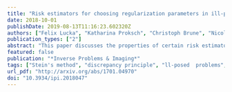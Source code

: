 ```yaml
---
title: "Risk estimators for choosing regularization parameters in ill-posed problems - properties and limitations"
date: 2018-10-01
publishDate: 2019-08-13T11:16:23.602320Z
authors: ["Felix Lucka", "Katharina Proksch", "Christoph Brune", "Nicolai Bissantz", "Martin Burger", "Holger Dette", "Frank Wübbeling"]
publication_types: ["2"]
abstract: "This paper discusses the properties of certain risk estimators that recently regained popularity for choosing regularization parameters in ill-posed problems, in particular for sparsity regularization. They apply Stein's unbiased risk estimator (SURE) to estimate the risk in either the space of the unknown variables or in the data space. We will call the latter PSURE in order to distinguish the two different risk functions. It seems intuitive that SURE is more appropriate for ill-posed problems, since the properties in the data space do not tell much about the quality of the reconstruction. We provide theoretical studies of both approaches for linear Tikhonov regularization in a finite dimensional setting and estimate the quality of the risk estimators, which also leads to asymptotic convergence results as the dimension of the problem tends to infinity. Unlike previous works which studied single realizations of image processing problems with a very low degree of ill-posedness, we are interested in the statistical behaviour of the risk estimators for increasing ill-posedness. Interestingly, our theoretical results indicate that the quality of the SURE risk can deteriorate asymptotically for ill-posed problems, which is confirmed by an extensive numerical study. The latter shows that in many cases the SURE estimator leads to extremely small regularization parameters, which obviously cannot stabilize the reconstruction. Similar but less severe issues with respect to robustness also appear for the PSURE estimator, which in comparison to the rather conservative discrepancy principle leads to the conclusion that regularization parameter choice based on unbiased risk estimation is not a reliable procedure for ill-posed problems. A similar numerical study for sparsity regularization demonstrates that the same issue appears in non-linear variational regularization approaches."
featured: false
publication: "*Inverse Problems & Imaging*"
tags: ["Stein's method", "discrepancy principle", "ll-posed  problems", "regularization", "regularization  parameter  choice", "risk  estimators"]
url_pdf: "http://arxiv.org/abs/1701.04970"
doi: "10.3934/ipi.2018047"
---
```


